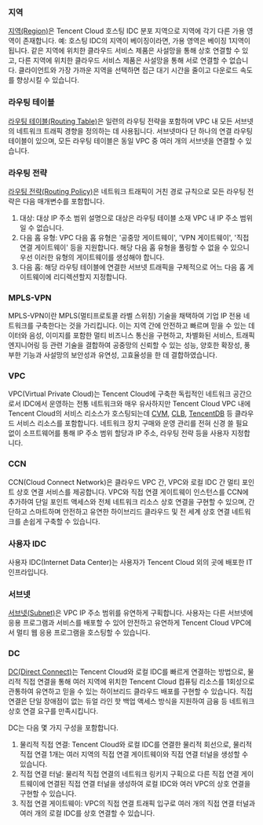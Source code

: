 ### 지역
[지역(Region)](https://cloud.tencent.com/document/product/215/20057#.E5.9C.B0.E5.9F.9F.EF.BC.88region.EF.BC.89)은 Tencent Cloud 호스팅 IDC 분포 지역으로 지역에 각기 다른 가용 영역이 존재합니다.
예: 호스팅 IDC의 지역이 베이징이라면, 가용 영역은 베이징 1지역이 됩니다. 같은 지역에 위치한 클라우드 서비스 제품은 사설망을 통해 상호 연결할 수 있고, 다른 지역에 위치한 클라우드 서비스 제품은 사설망을 통해 서로 연결할 수 없습니다. 클라이언트와 가장 가까운 지역을 선택하면 접근 대기 시간을 줄이고 다운로드 속도를 향상시킬 수 있습니다.

### 라우팅 테이블
[라우팅 테이블(Routing Table)](https://cloud.tencent.com/document/product/215/20060)은 일련의 라우팅 전략을 포함하며 VPC 내 모든 서브넷의 네트워크 트래픽 경향을 정의하는 데 사용됩니다. 서브넷마다 단 하나의 연결 라우팅 테이블이 있으며, 모든 라우팅 테이블은 동일 VPC 중 여러 개의 서브넷을 연결할 수 있습니다.

### 라우팅 전략
[라우팅 전략(Routing Policy)](https://cloud.tencent.com/document/product/215/20060#.E8.B7.AF.E7.94.B1.E7.AD.96.E7.95.A5)은 네트워크 트래픽이 거친 경로 규칙으로 모든 라우팅 전략은 다음 매개변수를 포함합니다.
1. 대상: 대상 IP 주소 범위 설명으로 대상은 라우팅 테이블 소재 VPC 내 IP 주소 범위일 수 없습니다.
2. 다음 홉 유형: VPC 다음 홉 유형은 '공중망 게이트웨이', 'VPN 게이트웨이', '직접 연결 게이트웨이' 등을 지원합니다. 해당 다음 홉 유형을 풀링할 수 없을 수 있으니 우선 이러한 유형의 게이트웨이를 생성해야 합니다.
3. 다음 홉: 해당 라우팅 테이블에 연결한 서브넷 트래픽을 구체적으로 어느 다음 홉 게이트웨이에 리디렉션할지 지정합니다.

### MPLS-VPN
MPLS-VPN이란 MPLS(멀티프로토콜 라벨 스위칭) 기술을 채택하여 기업 IP 전용 네트워크를 구축한다는 것을 가리킵니다. 이는 지역 간에 안전하고 빠르며 믿을 수 있는 데이터와 음성, 이미지를 포함한 멀티 비즈니스 통신을 구현하고, 차별화된 서비스, 트래픽 엔지니어링 등 관련 기술을 결합하여 공중망의 신뢰할 수 있는 성능, 양호한 확장성, 풍부한 기능과 사설망의 보안성과 유연성, 고효율성을 한 데 결합하였습니다.

### VPC
VPC(Virtual Private Cloud)는 Tencent Cloud에 구축한 독립적인 네트워크 공간으로서 IDC에서 운영하는 전통 네트워크와 매우 유사하지만 Tencent Cloud VPC 내에 Tencent Cloud의 서비스 리소스가 호스팅되는데 [CVM](https://cloud.tencent.com/document/product/213), [CLB](https://cloud.tencent.com/document/product/214), [TencentDB](https://cloud.tencent.com/document/product/236) 등 클라우드 서비스 리소스를 포함합니다. 네트워크 장치 구매와 운영 관리를 전혀 신경 쓸 필요 없이 소프트웨어를 통해 IP 주소 범위 할당과 IP 주소, 라우팅 전략 등을 사용자 지정합니다.

### CCN
CCN(Cloud Connect Network)은 클라우드 VPC 간, VPC와 로컬 IDC 간 멀티 포인트 상호 연결 서비스를 제공합니다. VPC와 직접 연결 게이트웨이 인스턴스를 CCN에 추가하여 단일 포인트 액세스와 전체 네트워크 리소스 상호 연결을 구현할 수 있으며, 간단하고 스마트하며 안전하고 유연한 하이브리드 클라우드 및 전 세계 상호 연결 네트워크를 손쉽게 구축할 수 있습니다.    

### 사용자 IDC
사용자 IDC(Internet Data Center)는 사용자가 Tencent Cloud 외의 곳에 배포한 IT 인프라입니다.

### 서브넷
[서브넷(Subnet)](https://cloud.tencent.com/document/product/215/20058#.E5.AD.90.E7.BD.91)은 VPC IP 주소 범위를 유연하게 구획합니다. 사용자는 다른 서브넷에 응용 프로그램과 서비스를 배포할 수 있어 안전하고 유연하게 Tencent Cloud VPC에서 멀티 웹 응용 프로그램을 호스팅할 수 있습니다.

### DC
[DC(Direct Connect)](https://cloud.tencent.com/document/product/215/20085)는 Tencent Cloud와 로컬 IDC를 빠르게 연결하는 방법으로, 물리적 직접 연결을 통해 여러 지역에 위치한 Tencent Cloud 컴퓨팅 리소스를 1회성으로 관통하여 유연하고 믿을 수 있는 하이브리드 클라우드 배포를 구현할 수 있습니다. 직접 연결은 단일 장애점이 없는 듀얼 라인 핫 백업 액세스 방식을 지원하여 금융 등 네트워크 상호 연결 요구를 만족시킵니다.

DC는 다음 몇 가지 구성을 포함합니다. 

1. 물리적 직접 연결: Tencent Cloud와 로컬 IDC를 연결한 물리적 회선으로, 물리적 직접 연결 1개는 여러 지역의 직접 연결 게이트웨이와 직접 연결 터널을 생성할 수 있습니다.
2. 직접 연결 터널: 물리적 직접 연결의 네트워크 링키지 구획으로 다른 직접 연결 게이트웨이에 연결된 직접 연결 터널을 생성하여 로컬 IDC와 여러 VPC의 상호 연결을 구현할 수 있습니다.
3. 직접 연결 게이트웨이: VPC의 직접 연결 트래픽 입구로 여러 개의 직접 연결 터널과 여러 개의 로컬 IDC를 상호 연결할 수 있습니다.



